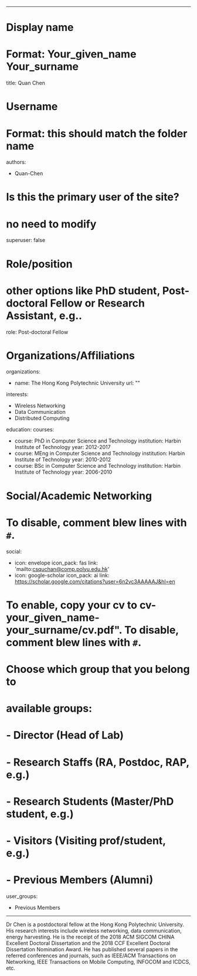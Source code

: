
---
# Display name
# Format: Your_given_name Your_surname 
title: Quan Chen

# Username
# Format: this should match the folder name
authors:
- Quan-Chen

# Is this the primary user of the site?
# no need to modify 
superuser: false

# Role/position
# other options like PhD student, Post-doctoral Fellow or Research Assistant, e.g..
role: Post-doctoral Fellow

# Organizations/Affiliations
organizations:
- name: The Hong Kong Polytechnic University
  url: ""

interests:
- Wireless Networking
- Data Communication
- Distributed Computing

education:
  courses:
  - course: PhD in Computer Science and Technology
    institution: Harbin Institute of Technology
    year: 2012-2017
  - course: MEng in Computer Science and Technology
    institution: Harbin Institute of Technology
    year: 2010-2012
  - course: BSc in Computer Science and Technology
    institution: Harbin Institute of Technology
    year: 2006-2010

# Social/Academic Networking
# To disable, comment blew lines with `#`.
social:
- icon: envelope
  icon_pack: fas
  link: 'mailto:csquchan@comp.polyu.edu.hk'
- icon: google-scholar
  icon_pack: ai
  link: https://scholar.google.com/citations?user=6n2vc3AAAAAJ&hl=en


# To enable, copy your cv to cv-your_given_name-your_surname/cv.pdf". To disable, comment blew lines with `#`.


# Choose which group that you belong to
#  available groups:
#  - Director (Head of Lab)
#  - Research Staffs (RA, Postdoc, RAP, e.g.)
#  - Research Students (Master/PhD student, e.g.)
#  - Visitors (Visiting prof/student, e.g.)
#  - Previous Members (Alumni)
user_groups:
- Previous Members
---

Dr Chen is a postdoctoral fellow at the Hong Kong Polytechnic University. His research interests include wireless networking, data communication, energy harvesting. He is the receipt of the 2018 ACM SIGCOM CHINA Excellent Doctoral Dissertation and the 2018 CCF Excellent Doctoral Dissertation Nomination Award. He has published several papers in the referred conferences and journals, such as IEEE/ACM Transactions on Networking, IEEE Transactions on Mobile Computing, INFOCOM and ICDCS, etc. 
